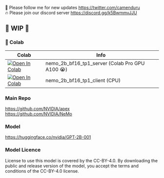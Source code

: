 🐣 Please follow me for new updates https://twitter.com/camenduru <br />
🔥 Please join our discord server https://discord.gg/k5BwmmvJJU <br />

## 🚦 WIP 🚦

### 🦒 Colab

| Colab | Info
| --- | --- |
[![Open In Colab](https://colab.research.google.com/assets/colab-badge.svg)](https://colab.research.google.com/github/camenduru/nvidia-llm-colab/blob/main/nemo_2b_bf16_tp1_server.ipynb) | nemo_2b_bf16_tp1_server (Colab Pro GPU A100 😭)
[![Open In Colab](https://colab.research.google.com/assets/colab-badge.svg)](https://colab.research.google.com/github/camenduru/nvidia-llm-colab/blob/main/nemo_2b_bf16_tp1_client.ipynb) | nemo_2b_bf16_tp1_client (CPU)

### Main Repo
https://github.com/NVIDIA/apex <br />
https://github.com/NVIDIA/NeMo <br />

### Model
https://huggingface.co/nvidia/GPT-2B-001 <br />

### Model Licence
License to use this model is covered by the CC-BY-4.0. By downloading the public and release version of the model, you accept the terms and conditions of the CC-BY-4.0 license.